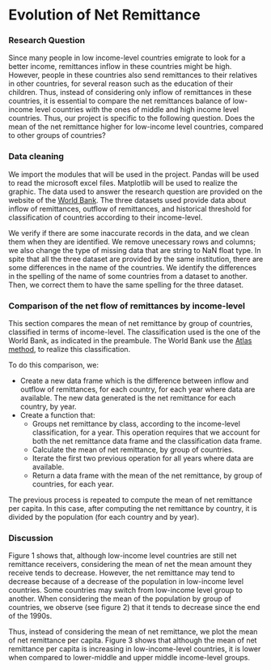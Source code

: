 # Evolution of Net Remittance

### Research Question
Since many people in low income-level countries emigrate to look for a better income, remittances inflow in these countries might be high. However, people in these countries also send remittances to their relatives in other countries, for several reason such as the education of their children. Thus, instead of considering only inflow of remittances in these countries, it is essential to compare the net remittances balance of low-income level countries with the ones of middle and high income level countries. Thus, our project is specific to the following question. Does the mean of the net remittance higher for low-income level countries, compared to other groups of countries?

### Data cleaning
We import the modules that will be used in the project. Pandas will be used to read the microsoft excel files. Matplotlib will be used to realize the graphic. The data used to answer the research question are provided on the website of the [World Bank](https://data.worldbank.org/). The three datasets used provide data about inflow of remittances, outflow of remittances, and historical threshold for classification of countries according to their income-level.

We verify if there are some inaccurate records in the data, and we clean them when they are identified. We remove unecessary rows and columns; we also change the type of missing data that are string to NaN float type. In spite that all the three dataset are provided by the same institution, there are some differences in the name of the countries. We identify the differences in the spelling of the name of some countries from a dataset to another. Then, we correct them to have the same spelling for the three dataset.

### Comparison of the net flow of remittances by income-level
This section compares the mean of net remittance by group of countries, classified in terms of income-level. The classification used is the one of the World Bank, as indicated in the preambule. The World Bank use the [Atlas method](https://datahelpdesk.worldbank.org/knowledgebase/articles/378832-what-is-the-world-bank-atlas-method), to realize this classification.

To do this comparison, we:
* Create a new data frame which is the difference between inflow and outflow of remittances, for each country, for each year where data are available. The new data generated is the net remittance for each country, by year.
* Create a function that:
     * Groups net remittance by class, according to the income-level classification, for a year. This operation requires that we account for both the net remittance data frame and the classification data frame.
     * Calculate the mean of net remittance, by group of countries.
     * Iterate the first two previous operation for all years where data are available.
     * Return a data frame with the mean of the net remittance, by group of countries, for each year.
     
The previous process is repeated to compute the mean of net remittance per capita. In this case, after computing the net remittance by country, it is divided by the population (for each country and by year).

### Discussion
Figure 1 shows that, although low-income level countries are still net remittance receivers, considering the mean of net the mean amount they receive tends to decrease. However, the net remittance may tend to decrease because of a decrease of the population in low-income level countries. Some countries may switch from low-income level group to another. When considering the mean of the population by group of countries, we observe (see figure 2) that it tends to decrease since the end of the 1990s.

Thus, instead of considering the mean of net remittance, we plot the mean of net remittance per capita. Figure 3 shows that although the mean of net remittance per capita is increasing in low-income-level countries, it is lower when compared to lower-middle and upper middle income-level groups. 

